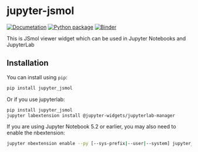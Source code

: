 
# jupyter-jsmol

[![Documetation](https://github.com/fekad/jupyter-jsmol/workflows/Documetation/badge.svg?branch=master)](https://fekad.github.io/jupyter-jsmol/)
[![Python package](https://github.com/fekad/jupyter-jsmol/workflows/Python%20package/badge.svg?branch=master)](https://github.com/fekad/jupyter-jsmol/actions)
[![Binder](https://mybinder.org/badge_logo.svg)](https://mybinder.org/v2/gh/fekad/jupyter-jsmol/master?filepath=examples)

This is JSmol viewer widget which can be used in Jupyter Notebooks and JupyterLab

## Installation

You can install using `pip`:

```bash
pip install jupyter_jsmol
```

Or if you use jupyterlab:

```bash
pip install jupyter_jsmol
jupyter labextension install @jupyter-widgets/jupyterlab-manager
```

If you are using Jupyter Notebook 5.2 or earlier, you may also need to enable
the nbextension:
```bash
jupyter nbextension enable --py [--sys-prefix|--user|--system] jupyter_jsmol
```

